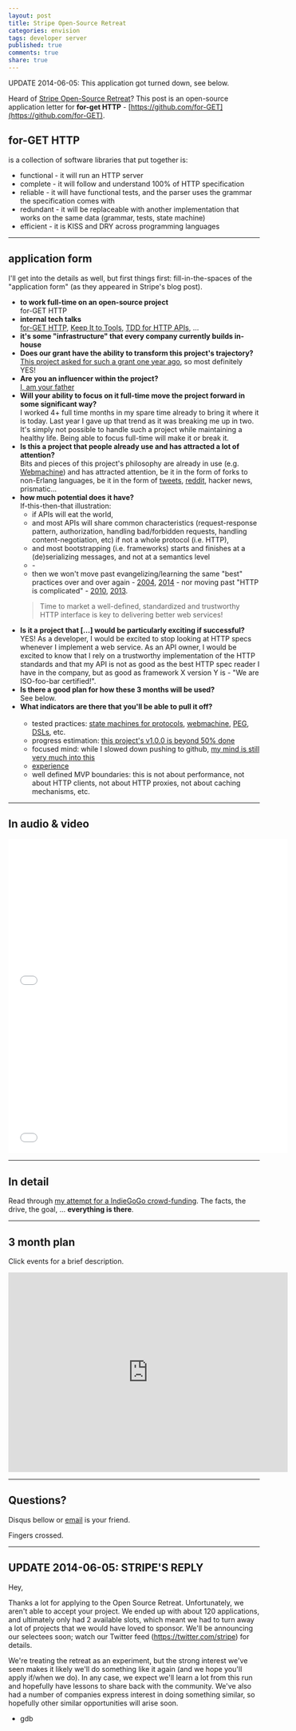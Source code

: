 ```yaml
---
layout: post
title: Stripe Open-Source Retreat
categories: envision
tags: developer server
published: true
comments: true
share: true
---
```


UPDATE 2014-06-05: This application got turned down, see below.

Heard of [Stripe Open-Source Retreat](https://stripe.com/blog/stripe-open-source-retreat)? This post is an open-source application letter for **for-get HTTP** - [https://github.com/for-GET](https://github.com/for-GET).

## for-GET HTTP

is a collection of software libraries that put together is:

* functional - it will run an HTTP server
* complete - it will follow and understand 100% of HTTP specification
* reliable - it will have functional tests, and the parser uses the grammar the specification comes with
* redundant - it will be replaceable with another implementation that works on the same data (grammar, tests, state machine)
* efficient - it is KISS and DRY across programming languages

---


## application form

I'll get into the details as well, but first things first: fill-in-the-spaces of the "application form" (as they appeared in Stripe's blog post).

<ul class="fa-ul">
    <li><i class="fa-li fa fa-pencil-square-o"></i><strong>to work full-time on an open-source project</strong>
        <br>for-GET HTTP</li>
    <li><i class="fa-li fa fa-check-square-o"></i><strong>internal tech talks</strong>
        <br><a href="https://www.youtube.com/watch?v=9Qnx1h5cQxo">for-GET HTTP</a>, <a href="https://www.youtube.com/watch?v=Nh6VeuvVRdQ">Keep It to Tools</a>, <a href="http://www.meetup.com/Stockholm-Node-js/events/182818792/">TDD for HTTP APIs</a>, ...</li>
    <li><i class="fa-li fa fa-check-square-o"></i><strong>it's some "infrastructure" that every company currently builds in-house</strong></li>
    <li><i class="fa-li fa fa-check-square-o"></i><strong>Does our grant have the ability to transform this project's trajectory?</strong>
        <br><a href="https://www.indiegogo.com/projects/for-get-http/x/267671">This project asked for such a grant one year ago</a>, so most definitely YES!</li>
    <li><i class="fa-li fa fa-check-square-o"></i><strong>Are you an influencer within the project?</strong>
        <br><a href="https://www.youtube.com/watch?v=A6JnGTXCkHA">I, am your father</a></li>
    <li><i class="fa-li fa fa-check-square-o"></i><strong>Will your ability to focus on it full-time move the project forward in some significant way?</strong>
        <br>I worked 4+ full time months in my spare time already to bring it where it is today. Last year I gave up that trend as it was breaking me up in two. It's simply not possible to handle such a project while maintaining a healthy life. Being able to focus full-time will make it or break it.</li>
    <li><i class="fa-li fa fa-pencil-square-o"></i><strong>Is this a project that people already use and has attracted a lot of attention?</strong>
        <br>Bits and pieces of this project's philosophy are already in use (e.g. <a href="https://github.com/basho/webmachine">Webmachine</a>) and has attracted attention, be it in the form of forks to non-Erlang languages, be it in the form of <a href="https://twitter.com/search?f=realtime&q=http-decision-diagram&src=typd">tweets</a>, <a href="http://www.reddit.com/r/programming/comments/1zsnde/thinking_about_quickly_writing_an_http_server/">reddit</a>, hacker news, prismatic... </li>
    <li><i class="fa-li fa fa-check-square-o"></i><strong>how much potential does it have?</strong>
        <br>If-this-then-that illustration:
        <ul>
            <li>if APIs will eat the world,</li>
            <li>and most APIs will share common characteristics (request-response pattern, authorization, handling bad/forbidden requests, handling content-negotiation, etc) if not a whole protocol (i.e. HTTP),</li>
            <li>and most bootstrapping (i.e. frameworks) starts and finishes at a (de)serializing messages, and not at a semantics level</li>
            <li>-</li>
            <li>then we won't move past evangelizing/learning the same "best" practices over and over again - <a href="http://lcsd05.cs.tamu.edu/slides/keynote.pdf">2004</a>, <a href="http://www.slideshare.net/jmusser/ten-reasons-developershateyourapi">2014</a> - nor moving past "HTTP is complicated" - <a href="http://vimeo.com/20784244#t=5m0s">2010</a>, <a href="http://hyperrest.github.io/2013-06-10-http-hell-no/">2013</a>.</li>
        </ul>
        <blockquote>Time to market a well-defined, standardized and trustworthy HTTP interface is key to delivering better web services!</blockquote></li>
    <li><i class="fa-li fa fa-check-square-o"></i><strong>Is it a project that [...] would be particularly exciting if successful?</strong>
        <br>YES! As a developer, I would be excited to stop looking at HTTP specs whenever I implement a web service. As an API owner, I would be excited to know that I rely on a trustworthy implementation of the HTTP standards and that my API is not as good as the best HTTP spec reader I have in the company, but as good as framework X version Y is - "We are ISO-foo-bar certified!".</li>
    <li><i class="fa-li fa fa-check-square-o"></i><strong>Is there a good plan for how these 3 months will be used?</strong>
        <br>See below.</li>
    <li><i class="fa-li fa fa-check-square-o"></i><strong>What indicators are there that you'll be able to pull it off?</strong>
        <br>&nbsp;
        <ul>
            <li>tested practices: <a href="http://seancribbs.com/tech/2012/01/16/webmachine-vs-grape/">state machines for protocols</a>, <a href="http://vimeo.com/20784244">webmachine</a>, <a href="https://www.youtube.com/watch?v=iPC6ArcGyL8">PEG</a>, <a href="https://www.youtube.com/watch?v=UqTlToUYK1E">DSLs</a>, etc.</li>
            <li>progress estimation: <a href="https://www.indiegogo.com/projects/for-get-http/x/267671">this project's v1.0.0 is beyond 50% done</a></li>
            <li>focused mind: while I slowed down pushing to github, <a href="http://osrc.dfm.io/andreineculau/#description">my mind is still very much into this</a></li>
            <li><a href="http://andreineculau.com">experience</a></li>
            <li>well defined MVP boundaries: this is not about performance, not about HTTP clients, not about HTTP proxies, not about caching mechanisms, etc.</li>
        </ul></li>
    </li>
</ul>

---


## In audio & video

<iframe src="//player.vimeo.com/video/78030876?portrait=0" width="560" height="315" frameborder="0" webkitallowfullscreen mozallowfullscreen allowfullscreen></iframe>

<iframe width="560" height="315" src="//www.youtube.com/embed/9Qnx1h5cQxo" frameborder="0" allowfullscreen></iframe>

---


## In detail

Read through [my attempt for a IndieGoGo crowd-funding](https://www.indiegogo.com/projects/for-get-http/x/267671). The facts, the drive, the goal, ... **everything is there**.

---

## 3 month plan

Click events for a brief description.

<iframe src="https://www.google.com/calendar/embed?title=for-GET%20HTTP%20%2F%20Stripe%20Open-Source%20Retreat&amp;showTabs=0&amp;showCalendars=0&amp;showTz=0&amp;height=315&amp;wkst=2&amp;hl=en&amp;bgcolor=%23FFFFFF&amp;src=ehramfqsnlftbcv2o18u50kvv4%40group.calendar.google.com&amp;color=%2328754E&amp;ctz=America%2FLos_Angeles&amp;dates=20140901%2F20141130" style=" border-width:0 " width="560" height="400" frameborder="0" scrolling="no"></iframe>

---


## Questions?

Disqus bellow or [email](mailto:andrei.neculau@gmail.com) is your friend.

Fingers crossed.

---


## UPDATE 2014-06-05: STRIPE'S REPLY

Hey,

Thanks a lot for applying to the Open Source Retreat. Unfortunately,
we aren't able to accept your project. We ended up with about 120
applications, and ultimately only had 2 available slots, which meant
we had to turn away a lot of projects that we would have loved to
sponsor. We'll be announcing our selectees soon; watch our Twitter
feed (https://twitter.com/stripe) for details.

We're treating the retreat as an experiment, but the strong interest
we've seen makes it likely we'll do something like it again (and we
hope you'll apply if/when we do). In any case, we expect we'll learn a
lot from this run and hopefully have lessons to share back with the
community. We've also had a number of companies express interest in
doing something similar, so hopefully other similar opportunities will
arise soon.

- gdb
